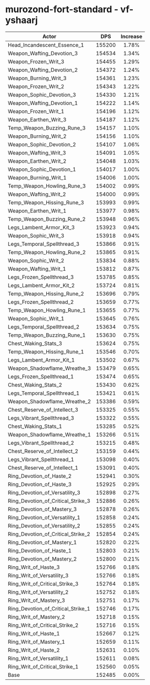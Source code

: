 # murozond-fort-standard - vf-yshaarj
| Actor | DPS | Increase |
|---|:---:|:---:|
|Head_Incandescent_Essence_1|155200|1.78%|
|Weapon_Wafting_Devotion_3|154534|1.34%|
|Weapon_Frozen_Writ_3|154455|1.29%|
|Weapon_Wafting_Devotion_2|154372|1.24%|
|Weapon_Burning_Writ_3|154361|1.23%|
|Weapon_Frozen_Writ_2|154343|1.22%|
|Weapon_Sophic_Devotion_3|154330|1.21%|
|Weapon_Wafting_Devotion_1|154222|1.14%|
|Weapon_Frozen_Writ_1|154196|1.12%|
|Weapon_Earthen_Writ_3|154187|1.12%|
|Temp_Weapon_Buzzing_Rune_3|154157|1.10%|
|Weapon_Burning_Writ_2|154156|1.10%|
|Weapon_Sophic_Devotion_2|154107|1.06%|
|Weapon_Wafting_Writ_3|154091|1.05%|
|Weapon_Earthen_Writ_2|154048|1.03%|
|Weapon_Sophic_Devotion_1|154017|1.00%|
|Weapon_Burning_Writ_1|154006|1.00%|
|Temp_Weapon_Howling_Rune_3|154002|0.99%|
|Weapon_Wafting_Writ_2|154000|0.99%|
|Temp_Weapon_Hissing_Rune_3|153993|0.99%|
|Weapon_Earthen_Writ_1|153977|0.98%|
|Temp_Weapon_Buzzing_Rune_2|153948|0.96%|
|Legs_Lambent_Armor_Kit_3|153923|0.94%|
|Weapon_Sophic_Writ_3|153918|0.94%|
|Legs_Temporal_Spellthread_3|153866|0.91%|
|Temp_Weapon_Howling_Rune_2|153865|0.91%|
|Weapon_Sophic_Writ_2|153834|0.88%|
|Weapon_Wafting_Writ_1|153812|0.87%|
|Legs_Frozen_Spellthread_3|153785|0.85%|
|Legs_Lambent_Armor_Kit_2|153724|0.81%|
|Temp_Weapon_Hissing_Rune_2|153696|0.79%|
|Legs_Frozen_Spellthread_2|153659|0.77%|
|Temp_Weapon_Howling_Rune_1|153655|0.77%|
|Weapon_Sophic_Writ_1|153645|0.76%|
|Legs_Temporal_Spellthread_2|153634|0.75%|
|Temp_Weapon_Buzzing_Rune_1|153630|0.75%|
|Chest_Waking_Stats_3|153624|0.75%|
|Temp_Weapon_Hissing_Rune_1|153546|0.70%|
|Legs_Lambent_Armor_Kit_1|153502|0.67%|
|Weapon_Shadowflame_Wreathe_3|153479|0.65%|
|Legs_Frozen_Spellthread_1|153474|0.65%|
|Chest_Waking_Stats_2|153430|0.62%|
|Legs_Temporal_Spellthread_1|153421|0.61%|
|Weapon_Shadowflame_Wreathe_2|153386|0.59%|
|Chest_Reserve_of_Intellect_3|153325|0.55%|
|Legs_Vibrant_Spellthread_3|153322|0.55%|
|Chest_Waking_Stats_1|153285|0.52%|
|Weapon_Shadowflame_Wreathe_1|153266|0.51%|
|Legs_Vibrant_Spellthread_2|153215|0.48%|
|Chest_Reserve_of_Intellect_2|153159|0.44%|
|Legs_Vibrant_Spellthread_1|153098|0.40%|
|Chest_Reserve_of_Intellect_1|153091|0.40%|
|Ring_Devotion_of_Haste_2|152941|0.30%|
|Ring_Devotion_of_Haste_3|152925|0.29%|
|Ring_Devotion_of_Versatility_3|152898|0.27%|
|Ring_Devotion_of_Critical_Strike_3|152886|0.26%|
|Ring_Devotion_of_Mastery_3|152878|0.26%|
|Ring_Devotion_of_Versatility_1|152858|0.24%|
|Ring_Devotion_of_Versatility_2|152855|0.24%|
|Ring_Devotion_of_Critical_Strike_2|152854|0.24%|
|Ring_Devotion_of_Mastery_1|152820|0.22%|
|Ring_Devotion_of_Haste_1|152803|0.21%|
|Ring_Devotion_of_Mastery_2|152800|0.21%|
|Ring_Writ_of_Haste_3|152766|0.18%|
|Ring_Writ_of_Versatility_3|152766|0.18%|
|Ring_Writ_of_Critical_Strike_3|152764|0.18%|
|Ring_Writ_of_Versatility_2|152752|0.18%|
|Ring_Writ_of_Mastery_3|152751|0.17%|
|Ring_Devotion_of_Critical_Strike_1|152746|0.17%|
|Ring_Writ_of_Mastery_2|152718|0.15%|
|Ring_Writ_of_Critical_Strike_2|152716|0.15%|
|Ring_Writ_of_Haste_1|152667|0.12%|
|Ring_Writ_of_Mastery_1|152659|0.11%|
|Ring_Writ_of_Haste_2|152631|0.10%|
|Ring_Writ_of_Versatility_1|152611|0.08%|
|Ring_Writ_of_Critical_Strike_1|152560|0.05%|
|Base|152485|0.00%|
